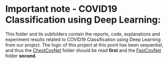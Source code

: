 # Important note - COVID19 Classification using Deep Learning:

This folder and its subfolders contain the reports, code, explanations and experiment results related to COVID19 Classification using Deep Learning from our project. The logic of this project at this point has been sequential, and thus the [ChestCovNet](https://github.com/FastCovNetProject/FastCovNetProject/tree/main/COVID%20Classification/ChestCovNet) folder should be read **first** and the [FastCovNet](https://github.com/FastCovNetProject/FastCovNetProject/tree/main/COVID%20Classification/FastCovNet) folder **second**.
